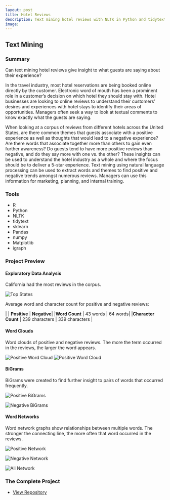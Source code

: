 ```yaml
---
layout: post
title: Hotel Reviews
description: Text mining hotel reviews with NLTK in Python and tidytext in R.
image:
---
```



## Text Mining

### Summary
Can text mining hotel reviews give insight to what guests are saying about their experience?

In the travel industry, most hotel reservations are being booked online directly by the customer. Electronic word of mouth has been a prominent role in a customer’s decision on which hotel they should stay with. Hotel businesses are looking to online reviews to understand their customers’ desires and experiences with hotel stays to identify their areas of opportunities. Managers often seek a way to look at textual comments to know exactly what the guests are saying.

When looking at a corpus of reviews from different hotels across the United States, are there common themes that guests associate with a positive experience as well as thoughts that would lead to a negative experience? Are there words that associate together more than others to gain even further awareness? Do guests tend to have more positive reviews than negative, and do they say more with one vs. the other? These insights can be used to understand the hotel industry as a whole and where the focus should be to deliver a 5-star experience. Text mining using natural language processing can be used to extract words and themes to find positive and negative trends amongst numerous reviews. Managers can use this information for marketing, planning, and internal training.


### Tools
* R
* Python
* NLTK
* tidytext
* sklearn
* Pandas
* numpy
* Matplotlib
* igraph



### Project Preview

#### Exploratory Data Analysis
California had the most reviews in the corpus.

![Top States](/assets/images/reviews_top_states.jpg)

Average word and character count for positive and negative reviews:

|      | **Positive** | **Negative**|
|**Word Count** | 43 words | 64 words|
|**Character Count** | 239 characters | 339 characters |

#### Word Clouds
Word clouds of positive and negative reviews. The more the term occurred in the reviews, the larger the word appears.

![Positive Word Cloud](/assets/images/pos_word_cloud.jpg)
![Positive Word Cloud](/assets/images/neg_word_cloud.jpg)

#### BiGrams
BiGrams were created to find further insight to pairs of words that occurred frequently.

![Positive BiGrams](/assets/images/pos_bigrams.jpg)

![Negative BiGrams](/assets/images/neg_bigrams.jpg)

#### Word Networks
Word network graphs show relationships between multiple words. The stronger the connecting line, the more often that word occurred in the reviews.

![Positive Network](/assets/images/positive_network.jpg)

![Negative Network](/assets/images/negative_network.jpg)

![All Network](/assets/images/network_all_150.jpg)

### The Complete Project
<section id="Repository">
	<div class="inner">
    <ul class="actions fit small">
      <li><a href="https://github.com/Torreylee1028/Hotel-Reviews" target="_blank" class="button small">View Repository</a></li>
    </ul>
	</div>
</section>

